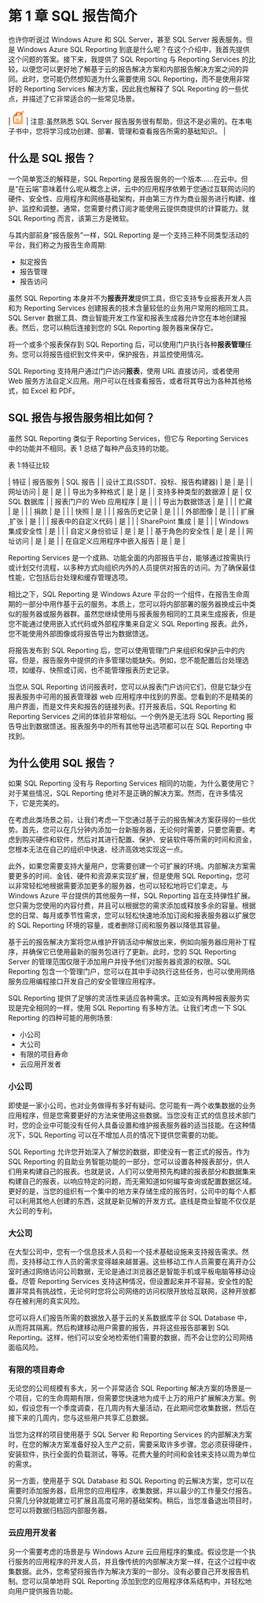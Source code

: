 # 第 1 章 SQL 报告简介

也许你听说过 Windows Azure 和 SQL Server，甚至 SQL Server 报表服务。但是 Windows Azure SQL Reporting 到底是什么呢？在这个介绍中，我首先提供这个问题的答案。接下来，我提供了 SQL Reporting 与 Reporting Services 的比较，以便您可以更好地了解基于云的报告解决方案和内部报告解决方案之间的异同。此时，您可能仍然想知道为什么需要使用 SQL Reporting，而不是使用非常好的 Reporting Services 解决方案，因此我也解释了 SQL Reporting 的一些优点，并描述了它非常适合的一些常见场景。

| ![](img/image001.png) | 注意:虽然熟悉 SQL Server 报告服务很有帮助，但这不是必需的。在本电子书中，您将学习成功创建、部署、管理和查看报告所需的基础知识。 |

## 什么是 SQL 报告？

一个简单宽泛的解释是，SQL Reporting 是报告服务的一个版本……在云中。但是“在云端”意味着什么呢从概念上讲，云中的应用程序依赖于您通过互联网访问的硬件、安全性、应用程序和网络基础架构，并由第三方作为商业服务进行构建、维护、监控和调整。通常，您需要付费订阅才能使用云提供商提供的计算能力。就 SQL Reporting 而言，该第三方是微软。

与其内部前身“报告服务”一样，SQL Reporting 是一个支持三种不同类型活动的平台，我们称之为报告生命周期:

*   拟定报告
*   报告管理
*   报告访问

虽然 SQL Reporting 本身并不为**报表开发**提供工具，但它支持专业报表开发人员和为 Reporting Services 创建报表的技术含量较低的业务用户常用的相同工具。SQL Server 数据工具、商业智能开发工作室和报表生成器允许您在本地创建报表。然后，您可以稍后连接到您的 SQL Reporting 服务器来保存它。

将一个或多个报表保存到 SQL Reporting 后，可以使用门户执行各种**报表管理**任务。您可以将报告组织到文件夹中，保护报告，并监控使用情况。

SQL Reporting 支持用户通过门户访问**报表**，使用 URL 直接访问，或者使用 Web 服务方法自定义应用。用户可以在线查看报告，或者将其导出为各种其他格式，如 Excel 和 PDF。

## SQL 报告与报告服务相比如何？

虽然 SQL Reporting 类似于 Reporting Services，但它与 Reporting Services 中的功能并不相同。表 1 总结了每种产品支持的功能。

表 1:特征比较

| 特征 | 报告服务 | SQL 报告 |
| 设计工具(SSDT、投标、报告构建器) | 是 | 是 |
| 网址访问 | 是 | 是 |
| 导出为多种格式 | 是 | 是 |
| 支持多种类型的数据源 | 是 | 仅 SQL 数据库 |
| 报表门户的 Web 应用程序 | 是 |  |
| 导出为数据馈送 | 是 |  |
| 贮藏 | 是 |  |
| 捐款 | 是 |  |
| 快照 | 是 |  |
| 报告历史记录 | 是 |  |
| 外部图像 | 是 |  |
| 扩展ˌ扩张 | 是 |  |
| 报表中的自定义代码 | 是 |  |
| SharePoint 集成 | 是 |  |
| Windows 集成安全性 | 是 |  |
| 自定义身份验证 | 是 | 是 |
| 基于角色的安全性 | 是 | 是 |
| 网址访问 | 是 | 是 |
| 在自定义应用程序中嵌入报告 | 是 | 是 |

Reporting Services 是一个成熟、功能全面的内部报告平台，能够通过按需执行或计划交付流程，以多种方式向组织内外的人员提供对报告的访问。为了确保最佳性能，它包括后台处理和缓存管理选项。

相比之下，SQL Reporting 是 Windows Azure 平台的一个组件，在报告生命周期的一部分中用作基于云的服务。本质上，您可以将内部部署的服务器换成云中类似的服务器或服务器群。虽然您继续使用与报表服务相同的工具来生成报表，但是您不能通过使用嵌入式代码或外部程序集来自定义 SQL Reporting 报表。此外，您不能使用外部图像或将报告导出为数据馈送。

将报告发布到 SQL Reporting 后，您可以使用管理门户来组织和保护云中的内容。但是，报告服务中提供的许多管理功能缺失。例如，您不能配置后台处理选项，如缓存、快照或订阅，也不能管理报表历史记录。

当您从 SQL Reporting 访问报表时，您可以从报表门户访问它们，但是它缺少在报表服务中可用的报表管理器 web 应用程序中找到的界面。您看到的不是精美的用户界面，而是文件夹和报告的链接列表。打开报表后，SQL Reporting 和 Reporting Services 之间的体验非常相似。一个例外是无法将 SQL Reporting 报告导出到数据馈送。报表服务中的所有其他导出选项都可以在 SQL Reporting 中找到。

## 为什么使用 SQL 报告？

如果 SQL Reporting 没有与 Reporting Services 相同的功能，为什么要使用它？对于某些情况，SQL Reporting 绝对不是正确的解决方案。然而，在许多情况下，它是完美的。

在考虑此类场景之前，让我们考虑一下您通过基于云的报告解决方案获得的一些优势。首先，您可以在几分钟内添加一台新服务器，无论何时需要，只要您需要。考虑到购买硬件和软件，然后对其进行配置、保护、安装软件等所需的时间和资金，您根本无法在自己的组织中快速、经济高效地实现这一点。

此外，如果您需要支持大量用户，您需要创建一个可扩展的环境。内部解决方案需要更多的时间、金钱、硬件和资源来实现扩展，但是使用 SQL Reporting，您可以非常轻松地根据需要添加更多的服务器，也可以轻松地将它们拿走。与 Windows Azure 平台提供的其他服务一样，SQL Reporting 旨在支持弹性扩展。您只需为您使用的内容付费，并且可以根据您的需求添加或释放多余的容量。根据您的日常、每月或季节性需求，您可以轻松快速地添加订阅和报表服务器以扩展您的 SQL Reporting 环境的容量，或者删除订阅和服务器以降低其容量。

基于云的报告解决方案将您从维护开销活动中解放出来，例如向服务器应用补丁程序，并确保它已使用最新的服务包进行了更新。此时，您的 SQL Reporting Server 的管理范围仅限于添加用户并授予他们对服务器资源的权限。SQL Reporting 包含一个管理门户，您可以在其中手动执行这些任务，也可以使用网络服务应用编程接口开发自己的安全管理应用程序。

SQL Reporting 提供了足够的灵活性来适应各种需求。正如没有两种报表服务实现是完全相同的一样，使用 SQL Reporting 有多种方法。让我们考虑一下 SQL Reporting 的四种可能的用例场景:

*   小公司
*   大公司
*   有限的项目寿命
*   云应用开发者

### 小公司

即使是一家小公司，也对业务做得有多好有疑问。您可能有一两个收集数据的业务应用程序，但是您需要更好的方法来使用这些数据。当您没有正式的信息技术部门时，您的企业中可能没有任何人具备设置和维护报表服务器的适当技能。在这种情况下，SQL Reporting 可以在不增加人员的情况下提供您需要的功能。

SQL Reporting 允许您开始深入了解您的数据，即使没有一套正式的报告。作为 SQL Reporting 的自助业务智能功能的一部分，您可以设置各种报表部分，供人们用来构建自己的报表。也就是说，人们可以使用预先构建的报表部分和数据集来构建自己的报表，以响应特定的问题，而无需知道如何编写查询或配置数据区域。更好的是，当您的组织有一个集中的地方来存储生成的报告时，公司中的每个人都可以利用其他人创建的东西，这就是新见解的开发方式。底线是商业智能不仅仅是大公司的专利。

### 大公司

在大型公司中，您有一个信息技术人员和一个技术基础设施来支持报告需求。然而，支持移动工作人员的需求变得越来越普遍。这些移动工作人员需要在离开办公室时通过网络访问公司数据，无论是通过浏览器还是智能手机或平板电脑等移动设备。尽管 Reporting Services 支持这种情况，但设置起来并不容易。安全性的配置非常具有挑战性，无论何时您将公司网络的访问权限开放给互联网，这种开放都存在被利用的真实风险。

您可以将人们报告所需的数据放入基于云的关系数据库平台 SQL Database 中，从而将其隔离。然后构建移动用户需要的报告，并将这些报告部署到 SQL Reporting。这样，他们可以安全地检索他们需要的数据，而不会让您的公司网络面临风险。

### 有限的项目寿命

无论您的公司规模有多大，另一个非常适合 SQL Reporting 解决方案的场景是一个项目，它的生命周期有限，但需要您快速地为成千上万的用户扩展解决方案。例如，假设您有一个季度调查，在几周内有大量活动，在此期间您收集数据，然后在接下来的几周内，您与这些用户共享汇总数据。

当您为这样的项目使用基于 SQL Server 和 Reporting Services 的内部解决方案时，在您的解决方案准备好投入生产之前，需要采取许多步骤。您必须获得硬件，安装软件，执行全面的负载测试，等等。花费大量的时间和金钱来支持以周为单位的需求。

另一方面，使用基于 SQL Database 和 SQL Reporting 的云解决方案，您可以在需要时添加服务器，启用您的应用程序，收集数据，并以最少的工作量交付报告。只需几分钟就能建立可扩展且高度可用的基础架构。稍后，当您准备退出项目时，您可以将数据归档回内部服务器。

### 云应用开发者

另一个需要考虑的场景是与 Windows Azure 云应用程序的集成。假设您是一个执行服务的应用程序的开发人员，并且像传统的内部解决方案一样，在这个过程中收集数据。此外，您希望将报告作为解决方案的一部分。没有必要自己开发报告机制。您可以简单地将 SQL Reporting 添加到您的应用程序体系结构中，并轻松地向用户提供报告功能。